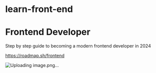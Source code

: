 # learn-front-end

# Frontend Developer
Step by step guide to becoming a modern frontend developer in 2024

https://roadmap.sh/frontend

![Uploading image.png…]()
